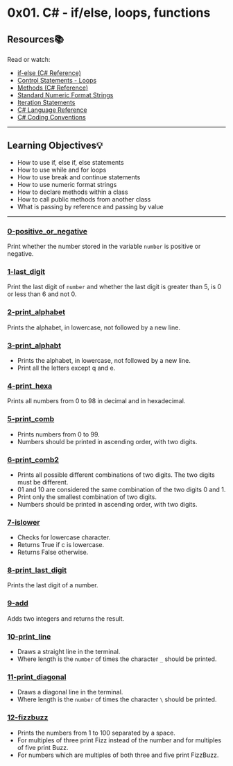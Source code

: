 # 0x01. C# - if/else, loops, functions

## Resources:books:
Read or watch:
* [if-else (C# Reference)](https://docs.microsoft.com/en-us/dotnet/csharp/language-reference/keywords/if-else)
* [Control Statements - Loops](https://csharp-station.com/Tutorial/CSharp/Lesson04)
* [Methods (C# Reference)](https://docs.microsoft.com/en-us/dotnet/csharp/programming-guide/classes-and-structs/methods)
* [Standard Numeric Format Strings](https://docs.microsoft.com/en-us/dotnet/standard/base-types/standard-numeric-format-strings)
* [Iteration Statements](https://docs.microsoft.com/en-us/dotnet/csharp/language-reference/keywords/statement-keywords)
* [C# Language Reference](https://docs.microsoft.com/en-us/dotnet/csharp/language-reference/)
* [C# Coding Conventions](https://docs.microsoft.com/en-us/dotnet/csharp/programming-guide/inside-a-program/coding-conventions)

---
## Learning Objectives:bulb:
- How to use if, else if, else statements
- How to use while and for loops
- How to use break and continue statements
- How to use numeric format strings
- How to declare methods within a class
- How to call public methods from another class
- What is passing by reference and passing by value

---
### [0-positive_or_negative](./0-positive_or_negative)
Print whether the number stored in the variable `number` is positive or negative.

### [1-last_digit](./1-last_digit)
Print the last digit of `number` and whether the last digit is greater than 5, is 0 or less than 6 and not 0.

### [2-print_alphabet](./2-print_alphabet)
Prints the alphabet, in lowercase, not followed by a new line.

### [3-print_alphabt](./3-print_alphabt)
- Prints the alphabet, in lowercase, not followed by a new line.
- Print all the letters except q and e.

### [4-print_hexa](./4-print_hexa)
Prints all numbers from 0 to 98 in decimal and in hexadecimal.

### [5-print_comb](./5-print_comb)
- Prints numbers from 0 to 99.
- Numbers should be printed in ascending order, with two digits.

### [6-print_comb2](./6-print_comb2)
- Prints all possible different combinations of two digits. The two digits must be different.
- 01 and 10 are considered the same combination of the two digits 0 and 1.
- Print only the smallest combination of two digits.
- Numbers should be printed in ascending order, with two digits.

### [7-islower](./7-islower)
- Checks for lowercase character.
- Returns True if c is lowercase.
- Returns False otherwise.

### [8-print_last_digit](./8-print_last_digit)
Prints the last digit of a number.

### [9-add](./9-add)
Adds two integers and returns the result.

### [10-print_line](./10-print_line)
- Draws a straight line in the terminal.
- Where length is the `number` of times the character `_` should be printed.

### [11-print_diagonal](./11-print_diagonal)
- Draws a diagonal line in the terminal.
- Where length is the `number` of times the character `\` should be printed.

### [12-fizzbuzz](./12-fizzbuzz)
- Prints the numbers from 1 to 100 separated by a space.
- For multiples of three print Fizz instead of the number and for multiples of five print Buzz.
- For numbers which are multiples of both three and five print FizzBuzz.
